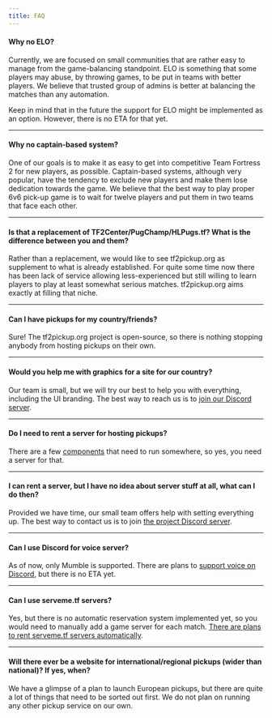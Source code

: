 ```yaml
---
title: FAQ
---
```


#### Why no ELO?

Currently, we are focused on small communities that are rather easy to manage from the game-balancing standpoint.
ELO is something that some players may abuse, by throwing games, to be put in teams with better players.
We believe that trusted group of admins is better at balancing the matches than any automation.

Keep in mind that in the future the support for ELO might be implemented as an option. However, there is no ETA for that yet.

---

#### Why no captain-based system?

One of our goals is to make it as easy to get into competitive Team Fortress 2 for new players, as possible.
Captain-based systems, although very popular, have the tendency to exclude new players and make them lose dedication
towards the game. We believe that the best way to play proper 6v6 pick-up game is to wait for twelve
players and put them in two teams that face each other.

---

#### Is that a replacement of TF2Center/PugChamp/HLPugs.tf? What is the difference between you and them?

Rather than a replacement, we would like to see tf2pickup.org as supplement to what is already established.
For quite some time now there has been lack of service allowing less-experienced but still willing to learn players to play
at least somewhat serious matches. tf2pickup.org aims exactly at filling that niche.

---

#### Can I have pickups for my country/friends?

Sure! The tf2pickup.org project is open-source, so there is nothing stopping anybody from hosting pickups on their own.

---

#### Would you help me with graphics for a site for our country?

Our team is small, but we will try our best to help you with everything, including the UI branding. The best way to reach us is to [join our Discord server](https://discord.gg/5w6WF7xFZp).

---

#### Do I need to rent a server for hosting pickups?

There are a few [components](docs/components-introduction) that need to run somewhere, so yes, you need a server for that.

---

#### I can rent a server, but I have no idea about server stuff at all, what can I do then?

Provided we have time, our small team offers help with setting everything up. The best way to contact us is
to join [the project Discord server](https://discord.gg/5w6WF7xFZp).

---

#### Can I use Discord for voice server?

As of now, only Mumble is supported. There are plans to [support voice on Discord](https://w.supra.tf/b/xYYTewYR5RcvfHBZ8/tf2pickup-pl/vBANztBiqsLh6zuTz), but there is no ETA yet.

---

#### Can I use serveme.tf servers?

Yes, but there is no automatic reservation system implemented yet, so you would need to manually add a game server for each match.
[There are plans to rent serveme.tf servers automatically](https://w.supra.tf/b/xYYTewYR5RcvfHBZ8/tf2pickup-pl/KJNnPPxzEf3jxEp5s).

---

#### Will there ever be a website for international/regional pickups (wider than national)? If yes, when?

We have a glimpse of a plan to launch European pickups, but there are quite a lot of things that need to be sorted out first.
We do not plan on running any other pickup service on our own.
